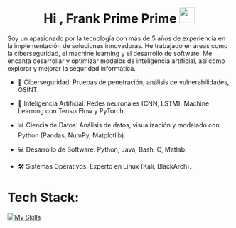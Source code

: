 <h1 align="center"><b>Hi , Frank Prime Prime </b><img src="https://media.giphy.com/media/hvRJCLFzcasrR4ia7z/giphy.gif" width="35"></h1>

Soy un apasionado por la tecnología con más de 5 años de experiencia en la implementación de soluciones innovadoras.
He trabajado en áreas como la ciberseguridad, el machine learning y el desarrollo de software. Me encanta desarrollar y optimizar modelos de inteligencia artificial, así como explorar y mejorar la seguridad informática.

- 🔐 Ciberseguridad: Pruebas de penetración, análisis de vulnerabilidades, OSINT.

- 🤖 Inteligencia Artificial: Redes neuronales (CNN, LSTM), Machine Learning con TensorFlow y PyTorch.

- 📊 Ciencia de Datos: Análisis de datos, visualización y modelado con Python (Pandas, NumPy, Matplotlib).

- 💻 Desarrollo de Software: Python, Java, Bash, C, Matlab.

- 🛠 Sistemas Operativos: Experto en Linux (Kali, BlackArch).

# Tech Stack:

[![My Skills](https://skillicons.dev/icons?i=aws,bash,c,latex,linux,md,matlab,postgres,py,r,vscode)](https://skillicons.dev)

